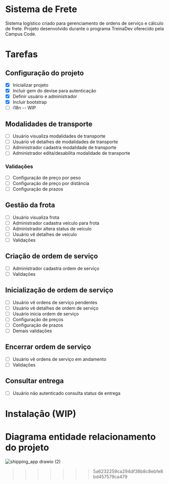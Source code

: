 # Sistema de Frete

Sistema logístico criado para gerenciamento de ordens de serviço e cálculo de frete. Projeto desenvolvido durante o programa TreinaDev oferecido pela Campus Code.

# Tarefas
<h2>Configuração do projeto</h2>

- [x] Inicializar projeto
- [x] Incluir gem do devise para autenticação
- [x] Definir usuário e administrador
- [x] Incluir bootstrap
- [ ] i18n -- WIP
      
<h2>Modalidades de transporte</h2>

- [ ] Usuário visualiza modalidades de transporte
- [ ] Usuário vê detalhes de modalidades de transporte
- [ ] Administrador cadastra modalidade de transporte
- [ ] Administrador edita/desabilita modalidade de transporte

<h3>Validações</h3>

- [ ] Configuração de preço por peso
- [ ] Configuração de preço por distância
- [ ] Configuração de prazos
                
<h2>Gestão da frota</h2>

- [ ] Usuário visualiza frota
- [ ] Administrador cadastra veículo para frota
- [ ] Administrador altera status de veículo
- [ ] Usuário vê detalhes de veículo
- [ ] Validações

<h2>Criação de ordem de serviço</h2>

- [ ] Administrador cadastra ordem de serviço
- [ ] Validações

<h2>Inicialização de ordem de serviço</h2>

- [ ] Usuário vê ordens de serviço pendentes
- [ ] Usuário vê detalhes de ordem de serviço
- [ ] Usuário inicia ordem de serviço
- [ ] Configuração de preços
- [ ] Configuração de prazos
- [ ] Demais validações

<h2>Encerrar ordem de serviço</h2>

- [ ] Usuário vê ordens de serviço em andamento
- [ ] Validações
  
<h2>Consultar entrega</h2>

- [ ] Usuário não autenticado consulta status de entrega

# Instalação (WIP)

# Diagrama entidade relacionamento do projeto

![shipping_app drawio (2)](https://user-images.githubusercontent.com/63021821/193352692-05509545-6c9e-4f9e-8f07-387e6b384d0c.png)
>>>>>>> 5a6232259ca294df38b8c8ebfe8bd457579ca479
